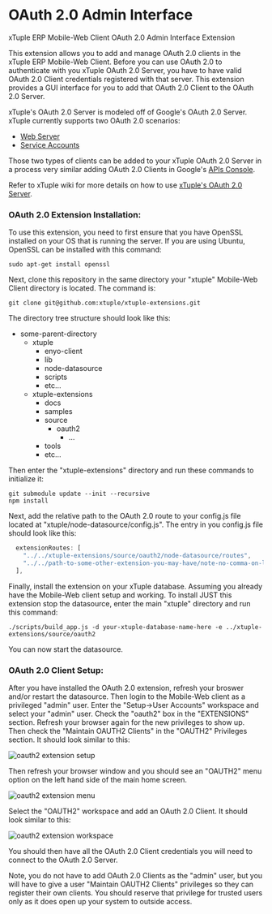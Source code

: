 OAuth 2.0 Admin Interface
=========================

xTuple ERP Mobile-Web Client OAuth 2.0 Admin Interface Extension

This extension allows you to add and manage OAuth 2.0 clients in the xTuple ERP
Mobile-Web Client. Before you can use OAuth 2.0 to authenticate with you xTuple
OAuth 2.0 Server, you have to have valid OAuth 2.0 Client credentials
registered with that server. This extension provides a GUI interface for you to
add that OAuth 2.0 Client to the OAuth 2.0 Server.

xTuple's OAuth 2.0 Server is modeled off of Google's OAuth 2.0 Server. xTuple
currently supports two OAuth 2.0 scenarios:

  * [Web Server](https://developers.google.com/accounts/docs/OAuth2WebServer)
  * [Service Accounts](https://developers.google.com/accounts/docs/OAuth2ServiceAccount)

Those two types of clients can be added to your xTuple OAuth 2.0 Server in a
process very similar adding OAuth 2.0 Clients in Google's [APIs Console](https://code.google.com/apis/console#access).

Refer to xTuple wiki for more details on how to use [xTuple's OAuth 2.0 Server](https://github.com/xtuple/xtuple/wiki/xTuple%27s-OAuth-2.0-Server).

### OAuth 2.0 Extension Installation:

To use this extension, you need to first ensure that you have OpenSSL installed
on your OS that is running the server. If you are using Ubuntu, OpenSSL can be
installed with this command:

    sudo apt-get install openssl

Next, clone this repository in the same directory your "xtuple" Mobile-Web
Client directory is located. The command is:

    git clone git@github.com:xtuple/xtuple-extensions.git

The directory tree structure should look like this:

  * some-parent-directory
    * xtuple
      * enyo-client
      * lib
      * node-datasource
      * scripts
      * etc...
    * xtuple-extensions
      * docs
      * samples
      * source
        * oauth2
          * ...
      * tools
      * etc...

Then enter the "xtuple-extensions" directory and run these commands to
initialize it:

    git submodule update --init --recursive
    npm install

Next, add the relative path to the OAuth 2.0 route to your config.js file
located at "xtuple/node-datasource/config.js". The entry in you config.js
file should look like this:

  ``` javascript
    extensionRoutes: [
      "../../xtuple-extensions/source/oauth2/node-datasource/routes",
      "../../path-to-some-other-extension-you-may-have/note-no-comma-on-last-array-value-here->"
    ],
  ```
Finally, install the extension on your xTuple database. Assuming you already
have the Mobile-Web client setup and working. To install JUST this extension
stop the datasource, enter the main "xtuple" directory and run this command:

    ./scripts/build_app.js -d your-xtuple-database-name-here -e ../xtuple-extensions/source/oauth2

You can now start the datasource.

### OAuth 2.0 Client Setup:

After you have installed the OAuth 2.0 extension, refresh your broswer and/or
restart the datasource. Then login to the Mobile-Web client as a privileged
"admin" user. Enter the "Setup->User Accounts" workspace and select your
"admin" user. Check the "oauth2" box in the "EXTENSIONS" section. Refresh your
browser again for the new privileges to show up. Then check the
"Maintain OAUTH2 Clients" in the "OAUTH2" Privileges section. It should look
similar to this:

![oauth2 extension setup](http://i.imgur.com/61ksWNW.png)

Then refresh your browser window and you should see an "OAUTH2" menu option on
the left hand side of the main home screen.

![oauth2 extension menu](http://i.imgur.com/ZuoRxYF.png)

Select the "OAUTH2" workspace and add an OAuth 2.0 Client. It should look
similar to this:

![oauth2 extension workspace](http://i.imgur.com/QE4SUHp.png)

You should then have all the OAuth 2.0 Client credentials you will need to
connect to the OAuth 2.0 Server.

Note, you do not have to add OAuth 2.0 Clients as the "admin" user, but you
will have to give a user "Maintain OAUTH2 Clients" privileges so they can
register their own clients. You should reserve that privilege for trusted
users only as it does open up your system to outside access.
